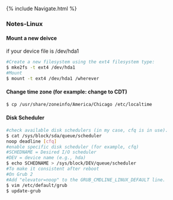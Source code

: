 {% include Navigate.html %}  
### Notes-Linux  

#### Mount a new deivce  
if your device file is /dev/hda1  
```bash
#Create a new filesystem using the ext4 filesystem type:  
$ mke2fs -t ext4 /dev/hda1
#Mount
$ mount -t ext4 /dev/hda1 /wherever
```
#### Change time zone (for example: change to CDT)  
```bash
$ cp /usr/share/zoneinfo/America/Chicago /etc/localtime
```
#### Disk Scheduler  
```bash
#check available disk schedulers (in my case, cfq is in use).
$ cat /sys/block/sda/queue/scheduler
noop deadline [cfq]
#enable specific disk scheduler (for example, cfq)
#SCHEDNAME = Desired I/O scheduler
#DEV = device name (e.g., hda)
$ echo SCHEDNAME > /sys/block/DEV/queue/scheduler
#To make it consistent after reboot
#On Grub 2
#Add "elevator=noop" to the GRUB_CMDLINE_LINUX_DEFAULT line.
$ vim /etc/default/grub
$ update-grub
```
